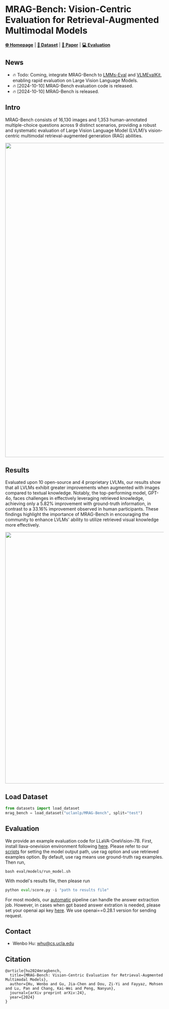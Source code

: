 
# MRAG-Bench: Vision-Centric Evaluation for Retrieval-Augmented Multimodal Models

[**🌐 Homepage**](https://mragbench.github.io/) | [**🤗 Dataset**](https://huggingface.co/datasets/uclanlp/MRAG-Bench) | [**📖 Paper**](https://arxiv.org/abs/) | [**💻 Evaluation**](https://github.com/mragbench/MRAG-Bench) 



## News

* 🔥 Todo: Coming, integrate MRAG-Bench to [LMMs-Eval](https://github.com/EvolvingLMMs-Lab/lmms-eval) and [VLMEvalKit](https://github.com/open-compass/VLMEvalKit), enabling rapid evaluation on Large Vision Language Models.
* 🔥 [2024-10-10] MRAG-Bench evaluation code is released.
* 🔥 [2024-10-10] MRAG-Bench is released.


## Intro

MRAG-Bench consists of 16,130 images and 1,353 human-annotated multiple-choice questions across 9 distinct scenarios,  providing a robust and systematic evaluation of Large Vision Language Model (LVLM)’s vision-centric multimodal retrieval-augmented generation (RAG) abilities.

<img src="https://gordonhu608.github.io/images/mragbench_teaser.png" width="1000" />


## Results

Evaluated upon 10 open-source and 4 proprietary LVLMs, our results show that all LVLMs exhibit greater improvements when augmented with images compared to textual knowledge. Notably, the top-performing model, GPT-4o, faces challenges in effectively leveraging retrieved knowledge, achieving only a 5.82% improvement with ground-truth information, in contrast to a 33.16% improvement observed in human participants. These findings highlight the importance of MRAG-Bench in encouraging the community to enhance LVLMs' ability to utilize retrieved visual knowledge more effectively.

<img src="https://gordonhu608.github.io/images/mragbench_qual.png" width="800" />


## Load Dataset

```python
from datasets import load_dataset
mrag_bench = load_dataset("uclanlp/MRAG-Bench", split="test")
```

## Evaluation 

We provide an example evaluation code for LLaVA-OneVision-7B. First, install llava-onevision environment following [here](https://github.com/LLaVA-VL/LLaVA-NeXT/blob/main/docs/LLaVA_OneVision_Tutorials.ipynb). Please refer to our [scripts](eval/models/run_model.sh) for setting the model output path, use rag option and use retrieved examples option. By default, use rag means use ground-truth rag examples. Then run, 

```shell
bash eval/models/run_model.sh 
```

With model's results file, then please run

```python
python eval/score.py -i "path to results file"
```

For most models, our [automatic](eval/utils/automatic_extract.py) pipeline can handle the answer extraction job. However, in cases when gpt based answer extration is needed, please set your openai api key [here](eval/utils/gpt_extract.py#L14). We use openai==0.28.1 version for sending request. 

## Contact

* Wenbo Hu: whu@cs.ucla.edu

## Citation
```
@article{hu2024mragbench,
  title={MRAG-Bench: Vision-Centric Evaluation for Retrieval-Augmented Multimodal Models},
  author={Hu, Wenbo and Gu, Jia-Chen and Dou, Zi-Yi and Fayyaz, Mohsen and Lu, Pan and Chang, Kai-Wei and Peng, Nanyun},
  journal={arXiv preprint arXiv:24},
  year={2024}
}
```